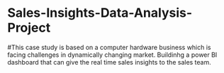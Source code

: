 # Sales-Insights-Data-Analysis-Project

#This case study is based on a computer hardware business which is facing challenges in dynamically changing market. Buildinhg  a power BI dashboard that can give the real time sales insights to the sales team.
